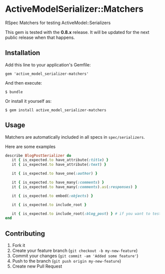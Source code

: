# ActiveModelSerializer::Matchers

RSpec Matchers for testing ActiveModel::Serializers

This gem is tested with the **0.8.x** release. It will be updated for the next public release when that happens.

## Installation

Add this line to your application's Gemfile:

    gem 'active_model_serializer-matchers'

And then execute:

    $ bundle

Or install it yourself as:

    $ gem install active_model_serializer-matchers

## Usage

Matchers are automatically included in all specs in `spec/serializers`.

Here are some examples

```ruby
describe BlogPostSerializer do
   it { is_expected.to have_attribute(:title) }
   it { is_expected.to have_attribute(:text) }

   it { is_expected.to have_one(:author) }

   it { is_expected.to have_many(:comments) }
   it { is_expected.to have_many(:comments).as(:responses) }

   it { is_expected.to embed(:objects) }

   it { is_expected.to include_root }

   it { is_expected.to include_root(:blog_post) } # if you want to test the root is specifically set to a different value
end
```

## Contributing

1. Fork it
2. Create your feature branch (`git checkout -b my-new-feature`)
3. Commit your changes (`git commit -am 'Added some feature'`)
4. Push to the branch (`git push origin my-new-feature`)
5. Create new Pull Request
